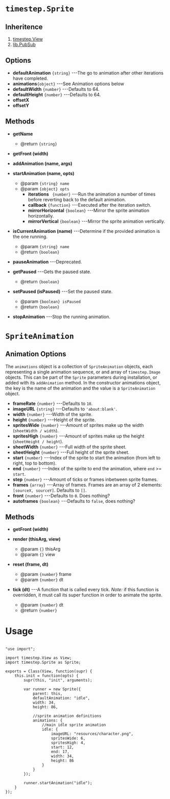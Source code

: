 # `timestep.Sprite`

## Inheritence

1. [timestep.View](./timestep-view.md)
2. [lib.PubSub](./lib-pubsub.md)

## Options

* __defaultAnimation__ `{string}` ---The go to animation after other iterations have completed.
* __animations__`{object}` ---See Animation options below
* __defaultWidth__ `{number}` ---Defaults to 64.
* __defaultHeight__ `{number}` ---Defaults to 64.
* __offsetX__
* __offsetY__


## Methods

* __getName__
	* @return `{string}`

* __getFront (width)__

* __addAnimation (name, args)__

* __startAnimation (name, opts)__
	* @param `{string} name`
	* @param `{object} opts`
		* __iterations__ ` {number}` ---Run the animation a
          number of times before reverting back to the default animation.
		* __callback__ `{function}` ---Executed after the iteration switch.
		* __mirrorHorizontal__ `{boolean}` ---Mirror the sprite animation horizontally.
		* __mirrorVertical__ `{boolean}` ---Mirror the sprite animation vertically.

* __isCurrentAnimation (name)__ ---Determine if the provided animation is the one running.
	* @param `{string} name`
	* @return `{boolean}`

* __pauseAnimation__ ---Deprecated.

* __getPaused__ ---Gets the paused state.
    * @return `{boolean}`

* __setPaused (isPaused)__ ---Set the paused state.
	* @param `{boolean} isPaused`
	* @return `{boolean}`

* __stopAnimation__ ---Stop the running animation.


# `SpriteAnimation`

## Animation Options

The `animations` object is a collection of `SpriteAnimation`
objects, each representing a single animation sequence, or
and array of `timestep.Image` objects. This can be part of
the `Sprite` parameters during installation, or added with
its `addAnimation` method. In the constructor animations object,
the key is the name of the animation and the value is a
`SpriteAnimation` object.

* __frameRate__ `{number}` ---Defaults to `10`.
* __imageURL__ `{string}` ---Defaults to `'about:blank'`.
* __width__ `{number}` ---Width of the sprite.
* __height__ `{number}` ---Height of the sprite.
* __spritesWide__ `{number}` ---Amount of sprites make up the width (`sheetWidth / width`).
* __spritesHigh__ `{number}` ---Amount of sprites make up the height (`sheetHeight / height`).
* __sheetWidth__ `{number}` ---Full width of the sprite sheet.
* __sheetHeight__ `{number}` ---Full height of the sprite sheet.
* __start__ `{number}` ---Index of the sprite to start the animation (from left to right, top to bottom).
* __end__ `{number}` ---Index of the sprite to end the animation, where `end` >= `start`.
* __step__ `{number}` ---Amount of ticks or frames inbetween sprite frames.
* __frames__ `{array}` ---Array of frames. Frames are an array of 2 elements: `[sourceX, sourceY]`. Defaults to `[]`.
* __front__ `{number}` ---Defaults to `0`. Does nothing?
* __autoframes__ `{boolean}` ---Defaults to `false`, does nothing?


## Methods

* __getFront (width)__

* __render (thisArg, view)__
	* @param `{}` thisArg
	* @param `{}` view

* __reset (frame, dt)__
	* @param `{number}` frame
	* @param `{number}` dt

* __tick (dt)__ ---A function that is called every tick. *Note:* if this function is overridden, it must call its super function in order to animate the sprite.
	* @param `{number}` dt
	* @return `{number}`


# Usage

~~~

"use import";

import timestep.View as View;
import timestep.Sprite as Sprite;

exports = Class(View, function(supr) {
	this.init = function(opts) {
		supr(this, "init", arguments);

		var runner = new Sprite({
			parent: this,
			defaultAnimation: "idle",
			width: 34, 
			height: 86, 

			//sprite animation definitions
			animations: {
				//main idle sprite animation
				idle: {
					imageURL: "resources/character.png",
					spritesWide: 6,
					spritesHigh: 4,
					start: 12, 
					end: 17, 
					width: 34, 
					height: 86
				}   
			}   
		}); 

		runner.startAnimation("idle");
	}   
});
~~~
